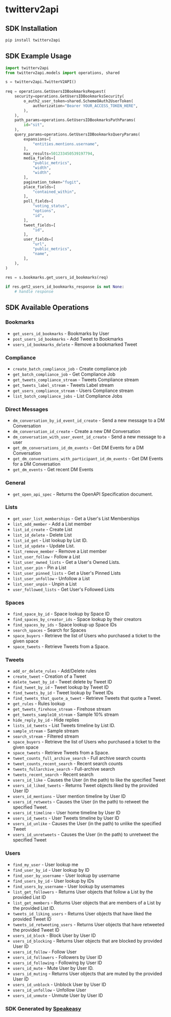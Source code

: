 # twitterv2api

<!-- Start SDK Installation -->
## SDK Installation

```bash
pip install twitterv2api
```
<!-- End SDK Installation -->

## SDK Example Usage
<!-- Start SDK Example Usage -->
```python
import twitterv2api
from twitterv2api.models import operations, shared

s = twitterv2api.TwitterV2API()
    
req = operations.GetUsersIDBookmarksRequest(
    security=operations.GetUsersIDBookmarksSecurity(
        o_auth2_user_token=shared.SchemeOAuth2UserToken(
            authorization="Bearer YOUR_ACCESS_TOKEN_HERE",
        ),
    ),
    path_params=operations.GetUsersIDBookmarksPathParams(
        id="sit",
    ),
    query_params=operations.GetUsersIDBookmarksQueryParams(
        expansions=[
            "entities.mentions.username",
        ],
        max_results=501233450539197794,
        media_fields=[
            "public_metrics",
            "width",
            "width",
        ],
        pagination_token="fugit",
        place_fields=[
            "contained_within",
        ],
        poll_fields=[
            "voting_status",
            "options",
            "id",
        ],
        tweet_fields=[
            "id",
        ],
        user_fields=[
            "url",
            "public_metrics",
            "name",
        ],
    ),
)
    
res = s.bookmarks.get_users_id_bookmarks(req)

if res.get2_users_id_bookmarks_response is not None:
    # handle response
```
<!-- End SDK Example Usage -->

<!-- Start SDK Available Operations -->
## SDK Available Operations

### Bookmarks

* `get_users_id_bookmarks` - Bookmarks by User
* `post_users_id_bookmarks` - Add Tweet to Bookmarks
* `users_id_bookmarks_delete` - Remove a bookmarked Tweet

### Compliance

* `create_batch_compliance_job` - Create compliance job
* `get_batch_compliance_job` - Get Compliance Job
* `get_tweets_compliance_stream` - Tweets Compliance stream
* `get_tweets_label_stream` - Tweets Label stream
* `get_users_compliance_stream` - Users Compliance stream
* `list_batch_compliance_jobs` - List Compliance Jobs

### Direct Messages

* `dm_conversation_by_id_event_id_create` - Send a new message to a DM Conversation
* `dm_conversation_id_create` - Create a new DM Conversation
* `dm_conversation_with_user_event_id_create` - Send a new message to a user
* `get_dm_conversations_id_dm_events` - Get DM Events for a DM Conversation
* `get_dm_conversations_with_participant_id_dm_events` - Get DM Events for a DM Conversation
* `get_dm_events` - Get recent DM Events

### General

* `get_open_api_spec` - Returns the OpenAPI Specification document.

### Lists

* `get_user_list_memberships` - Get a User's List Memberships
* `list_add_member` - Add a List member
* `list_id_create` - Create List
* `list_id_delete` - Delete List
* `list_id_get` - List lookup by List ID.
* `list_id_update` - Update List.
* `list_remove_member` - Remove a List member
* `list_user_follow` - Follow a List
* `list_user_owned_lists` - Get a User's Owned Lists.
* `list_user_pin` - Pin a List
* `list_user_pinned_lists` - Get a User's Pinned Lists
* `list_user_unfollow` - Unfollow a List
* `list_user_unpin` - Unpin a List
* `user_followed_lists` - Get User's Followed Lists

### Spaces

* `find_space_by_id` - Space lookup by Space ID
* `find_spaces_by_creator_ids` - Space lookup by their creators
* `find_spaces_by_ids` - Space lookup up Space IDs
* `search_spaces` - Search for Spaces
* `space_buyers` - Retrieve the list of Users who purchased a ticket to the given space
* `space_tweets` - Retrieve Tweets from a Space.

### Tweets

* `add_or_delete_rules` - Add/Delete rules
* `create_tweet` - Creation of a Tweet
* `delete_tweet_by_id` - Tweet delete by Tweet ID
* `find_tweet_by_id` - Tweet lookup by Tweet ID
* `find_tweets_by_id` - Tweet lookup by Tweet IDs
* `find_tweets_that_quote_a_tweet` - Retrieve Tweets that quote a Tweet.
* `get_rules` - Rules lookup
* `get_tweets_firehose_stream` - Firehose stream
* `get_tweets_sample10_stream` - Sample 10% stream
* `hide_reply_by_id` - Hide replies
* `lists_id_tweets` - List Tweets timeline by List ID.
* `sample_stream` - Sample stream
* `search_stream` - Filtered stream
* `space_buyers` - Retrieve the list of Users who purchased a ticket to the given space
* `space_tweets` - Retrieve Tweets from a Space.
* `tweet_counts_full_archive_search` - Full archive search counts
* `tweet_counts_recent_search` - Recent search counts
* `tweets_fullarchive_search` - Full-archive search
* `tweets_recent_search` - Recent search
* `users_id_like` - Causes the User (in the path) to like the specified Tweet
* `users_id_liked_tweets` - Returns Tweet objects liked by the provided User ID
* `users_id_mentions` - User mention timeline by User ID
* `users_id_retweets` - Causes the User (in the path) to retweet the specified Tweet.
* `users_id_timeline` - User home timeline by User ID
* `users_id_tweets` - User Tweets timeline by User ID
* `users_id_unlike` - Causes the User (in the path) to unlike the specified Tweet
* `users_id_unretweets` - Causes the User (in the path) to unretweet the specified Tweet

### Users

* `find_my_user` - User lookup me
* `find_user_by_id` - User lookup by ID
* `find_user_by_username` - User lookup by username
* `find_users_by_id` - User lookup by IDs
* `find_users_by_username` - User lookup by usernames
* `list_get_followers` - Returns User objects that follow a List by the provided List ID
* `list_get_members` - Returns User objects that are members of a List by the provided List ID.
* `tweets_id_liking_users` - Returns User objects that have liked the provided Tweet ID
* `tweets_id_retweeting_users` - Returns User objects that have retweeted the provided Tweet ID
* `users_id_block` - Block User by User ID
* `users_id_blocking` - Returns User objects that are blocked by provided User ID
* `users_id_follow` - Follow User
* `users_id_followers` - Followers by User ID
* `users_id_following` - Following by User ID
* `users_id_mute` - Mute User by User ID.
* `users_id_muting` - Returns User objects that are muted by the provided User ID
* `users_id_unblock` - Unblock User by User ID
* `users_id_unfollow` - Unfollow User
* `users_id_unmute` - Unmute User by User ID

<!-- End SDK Available Operations -->

### SDK Generated by [Speakeasy](https://docs.speakeasyapi.dev/docs/using-speakeasy/client-sdks)
